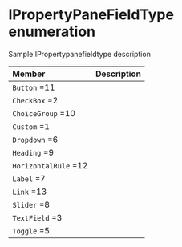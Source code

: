 # IPropertyPaneFieldType enumeration
Sample IPropertypanefieldtype description

| Member	   | Description|
|:-------------|:-------|
|`Button` =11      |  |
|`CheckBox` =2      |  |
|`ChoiceGroup` =10      |  |
|`Custom` =1      |  |
|`Dropdown` =6      |  |
|`Heading` =9      |  |
|`HorizontalRule` =12      |  |
|`Label` =7      |  |
|`Link` =13      |  |
|`Slider` =8      |  |
|`TextField` =3      |  |
|`Toggle` =5      |  |
